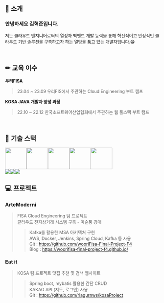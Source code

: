 <!--
- 🔭 I’m currently working on ...
- 🌱 I’m currently learning ...
- 👯 I’m looking to collaborate on ...
- 🤔 I’m looking for help with ...
- 💬 Ask me about ...
- 📫 How to reach me: ...
- 😄 Pronouns: ...
- ⚡ Fun fact: ...
-->

## 👦 소개
### 안녕하세요 김혁준입니다.
저는 클라우드 엔지니어로써의 열정과 백엔드 개발 능력을 통해 혁신적이고 안정적인 클라우드 기반 솔루션을 구축하고자 하는 열망을 품고 있는 개발자입니다.😁<br>

<br>


## ✏ 교육 이수
 <b>우리FISA</b>
> 23.04 ~ 23.09 우리FIS에서 주관하는 Cloud Engineering 부트 캠프<br>

<b>KOSA JAVA 개발자 양성 과정</b>
> 22.10 ~ 22.12 한국소프트웨어산업협회에서 주관하는 웹 풀스택 부트 캠프

<br>

## 📗 기술 스택
<img src="https://cdn.jsdelivr.net/gh/devicons/devicon/icons/java/java-original-wordmark.svg" width="70px" heigh="70px" /><img src="https://cdn.jsdelivr.net/gh/devicons/devicon/icons/spring/spring-original-wordmark.svg" width="70px" heigh="70px" /><img src="https://cdn.jsdelivr.net/gh/devicons/devicon/icons/docker/docker-original-wordmark.svg" width="70px" heigh="70px" /><img src="https://cdn.jsdelivr.net/gh/devicons/devicon/icons/apachekafka/apachekafka-original-wordmark.svg" width="70px" heigh="70px" /><img src="https://cdn.jsdelivr.net/gh/devicons/devicon/icons/jenkins/jenkins-original.svg" width="70px" heigh="70px" /><br>
<img src="https://img.shields.io/badge/AWS EC2-FF9900?style=logo=AWS EC2&logoColor=FF9900"/><img src="https://img.shields.io/badge/AWS RDS-527FFF?style=logo=AWS EC2&logoColor=527FFF"/><img src="https://img.shields.io/badge/Amazon Cloud Watch-FF4F8B?style=logo=AWS&logoColor=FF4F8B"/> <br>

## 💻 프로젝트

### ArteModerni
> FISA Cloud Engineering 팀 프로젝트 <br> 
클라우드 전자상거래 시스템 구축 - 미술품 경매
>> Kafka를 활용한 MSA 아키텍처 구현 <br>
AWS, Docker, Jenkins, Spring Cloud, Kafka 등 사용 <br>
Git : https://github.com/wooriFisa-Final-Project-F4 <br>
Blog : https://woorifisa-final-project-f4.github.io/

### Eat it
> KOSA 팀 프로젝트
맛집 추천 및 검색 웹사이트
>> Spring boot, mybatis 활용한 간단 CRUD <br>
KAKAO API (지도, 로그인) 사용 <br>
Git : https://github.com/rlagurnws/kosaProject
